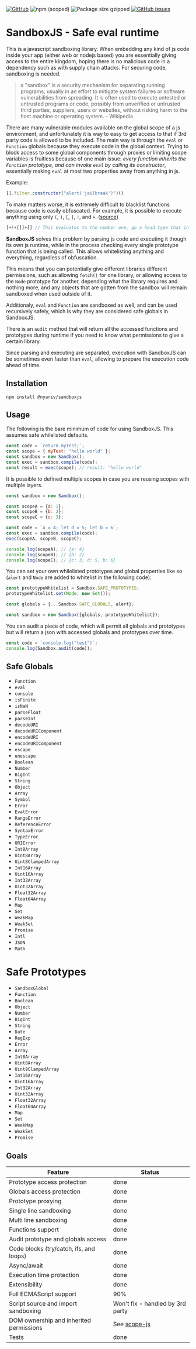 [![GitHub](https://img.shields.io/github/license/nyariv/SandboxJS)](https://github.com/nyariv/SandboxJS/blob/master/LICENSE) ![npm (scoped)](https://img.shields.io/npm/v/@nyariv/sandboxjs) ![Package size gzipped](https://img.shields.io/bundlephobia/minzip/@nyariv/sandboxjs) [![GitHub issues](https://img.shields.io/github/issues-raw/nyariv/SandboxJS)](https://github.com/nyariv/SandboxJS/issues)

# SandboxJS - Safe eval runtime

This is a javascript sandboxing library. When embedding any kind of js code inside your app (either web or nodejs based) you are essentially giving access to the entire kingdom, hoping there is no malicious code in a dependency such as with supply chain attacks. For securing code, sandboxing is needed.

>  a "sandbox" is a security mechanism for separating running programs, usually in an effort to mitigate system failures or software vulnerabilities from spreading. It is often used to execute untested or untrusted programs or code, possibly from unverified or untrusted third parties, suppliers, users or websites, without risking harm to the host machine or operating system. - Wikipedia

There are many vulnerable modules available on the global scope of a js environment, and unfortunately it is way to easy to get access to that if 3rd party code is allowed to be included. The main way is through the `eval` or `Function` globals because they execute code in the global context. Trying to block access to some global components through proxies or limiting scope variables is fruitless because of one main issue: _every function inherits the `Function` prototype, and can invoke `eval` by calling its constructor_, essentially making `eval` at most two properties away from anything in js.

Example:
```javascript
[].filter.constructor("alert('jailbreak')")()
```

To make matters worse, it is extremely difficult to blacklist functions because code is easily obfuscated. For example, it is possible to execute anything using only `(`, `)`, `[`, `]`, `!`, and `+`. ([source](http://www.jsfuck.com/))

```javascript
[+!+[]]+[] // This evaluates to the number one, go a head type that in console
```

**SandboxJS** solves this problem by parsing js code and executing it though its own js runtime, while in the process checking every single prototype function that is being called. This allows whitelisting anything and everything, regardless of obfuscation.

This means that you can potentially give different libraries different permissions, such as allowing `fetch()` for one library, or allowing access to the `Node` prototype for another, depending what the library requires and nothing more, and any objects that are gotten from the sandbox will remain sandboxed when used outside of it.

Additionaly, `eval` and `Function` are sandboxed as well, and can be used recursively safely, which is why they are considered safe globals in SandboxJS.

There is an `audit` method that will return all the accessed functions and prototypes during runtime if you need to know what permissions to give a certain library.

Since parsing and executing are separated, execution with SandboxJS can be sometimes even faster than `eval`, allowing to prepare the execution code ahead of time.

## Installation

```
npm install @nyariv/sandboxjs
```

## Usage

The following is the bare minimum of code for using SandboxJS. This assumes safe whilelisted defaults.

```javascript
const code = `return myTest;`;
const scope = { myTest: "hello world" };
const sandbox = new Sandbox();
const exec = sandbox.compile(code);
const result = exec(scope); // result: "hello world"
```

It is possible to defined multiple scopes in case you are reusing scopes with multiple layers.

```javascript
const sandbox = new Sandbox();

const scopeA = {a: 1};
const scopeB = {b: 2};
const scopeC = {c: 3};

const code = `a = 4; let d = 5; let b = 6`;
const exec = sandbox.compile(code);
exec(scopeA, scopeB, scopeC);

console.log(scopeA); // {a: 4}
console.log(scopeB); // {b: 2}
console.log(scopeC); // {c: 3, d: 5, b: 6}
```

You can set your own whilelisted prototypes and global properties like so (`alert` and `Node` are added to whitelist in the following code):

```javascript
const prototypeWhitelist = Sandbox.SAFE_PROTOTYPES;
prototypeWhitelist.set(Node, new Set());

const globals = {...Sandbox.SAFE_GLOBALS, alert};

const sandbox = new Sandbox({globals, prototypeWhitelist});
```

You can audit a piece of code, which will permit all globals and prototypes but will return a json with accessed globals and prototypes over time.

```javascript
const code = `console.log("test")`;
console.log(Sandbox.audit(code));
```

## Safe Globals

- `Function`
- `eval`
- `console`
- `isFinite`
- `isNaN`
- `parseFloat`
- `parseInt`
- `decodeURI`
- `decodeURIComponent`
- `encodeURI`
- `encodeURIComponent`
- `escape`
- `unescape`
- `Boolean`
- `Number`
- `BigInt`
- `String`
- `Object`
- `Array`
- `Symbol`
- `Error`
- `EvalError`
- `RangeError`
- `ReferenceError`
- `SyntaxError`
- `TypeError`
- `URIError`
- `Int8Array`
- `Uint8Array`
- `Uint8ClampedArray`
- `Int16Array`
- `Uint16Array`
- `Int32Array`
- `Uint32Array`
- `Float32Array`
- `Float64Array`
- `Map`
- `Set`
- `WeakMap`
- `WeakSet`
- `Promise`
- `Intl`
- `JSON`
- `Math`

# Safe Prototypes

- `SandboxGlobal`
- `Function`
- `Boolean`
- `Object`
- `Number`
- `BigInt`
- `String`
- `Date`
- `RegExp`
- `Error`
- `Array`
- `Int8Array`
- `Uint8Array`
- `Uint8ClampedArray`
- `Int16Array`
- `Uint16Array`
- `Int32Array`
- `Uint32Array`
- `Float32Array`
- `Float64Array`
- `Map`
- `Set`
- `WeakMap`
- `WeakSet`
- `Promise`

## Goals

|Feature|Status|
|---|---|
|Prototype access protection|done|
|Globals access protection|done|
|Prototype proxying|done|
|Single line sandboxing|done|
|Multi line sandboxing|done|
|Functions support|done|
|Audit prototype and globals access|done|
|Code blocks (try/catch, ifs, and loops)|done|
|Async/await|done|
|Execution time protection|done|
|Extensibility|done|
|Full ECMAScript support|90%|
|Script source and import sandboxing|Won't fix - handled by 3rd party|
|DOM ownership and inherited permissions|See [scope-js](https://github.com/nyariv/scope-js)|
|Tests|done|
